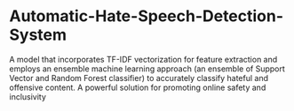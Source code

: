# Automatic-Hate-Speech-Detection-System
A model that incorporates TF-IDF vectorization for feature extraction and employs an ensemble machine learning approach (an ensemble of Support Vector and Random Forest classifier) to accurately classify hateful and offensive content. A powerful solution for promoting online safety and inclusivity
